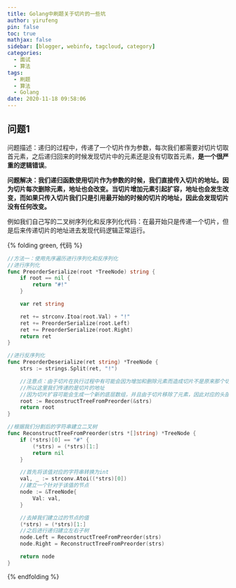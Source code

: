 ```yaml
---
title: Golang中刷题关于切片的一些坑
author: yirufeng
pin: false
toc: true
mathjax: false
sidebar: [blogger, webinfo, tagcloud, category]
categories:
  - 面试
  - 算法
tags:
  - 刷题
  - 算法
  - Golang
date: 2020-11-18 09:58:06
---
```


## 问题1

问题描述：递归的过程中，传递了一个切片作为参数，每次我们都需要对切片切取首元素，之后递归回来的时候发现切片中的元素还是没有切取首元素，**是一个很严重的逻辑错误**。

**问题解决：我们递归函数使用切片作为参数的时候，我们直接传入切片的地址。因为切片每次删除元素，地址也会改变。当切片增加元素引起扩容，地址也会发生改变，而如果只传入切片我们只是引用最开始的时候的切片的地址，因此会发现切片没有任何改变。**

例如我们自己写的二叉树序列化和反序列化代码：在最开始只是传递一个切片，但是后来传递切片的地址进去发现代码逻辑正常运行。

{% folding green, 代码 %}

```go
//方法一：使用先序遍历进行序列化和反序列化
//进行序列化
func PreorderSerialize(root *TreeNode) string {
	if root == nil {
		return "#!"
	}

	var ret string

	ret += strconv.Itoa(root.Val) + "!"
	ret += PreorderSerialize(root.Left)
	ret += PreorderSerialize(root.Right)
	return ret
}

//进行反序列化
func PreorderDeserialize(ret string) *TreeNode {
	strs := strings.Split(ret, "!")

	//注意点：由于切片在执行过程中有可能会因为增加和删除元素而造成切片不是原来那个切片，但是我们递归回去的时候还是指向原来的切片，因此会有问题
	//所以这里我们传递的是切片的地址
	//因为切片扩容可能会生成一个新的底层数组，并且由于切片移除了元素，因此对应的头部地址一定会改变，所以会造成地址的改变
	root := ReconstructTreeFromPreorder(&strs)
	return root
}

//根据我们分割后的字符串建立二叉树
func ReconstructTreeFromPreorder(strs *[]string) *TreeNode {
	if (*strs)[0] == "#" {
		(*strs) = (*strs)[1:]
		return nil
	}

	//首先将该值对应的字符串转换为int
	val, _ := strconv.Atoi((*strs)[0])
	//建立一个针对于该值的节点
	node := &TreeNode{
		Val: val,
	}

	//去掉我们建立过的节点的值
	(*strs) = (*strs)[1:]
	//之后进行递归建立左右子树
	node.Left = ReconstructTreeFromPreorder(strs)
	node.Right = ReconstructTreeFromPreorder(strs)

	return node
}

```

{% endfolding %}

<!-- more -->